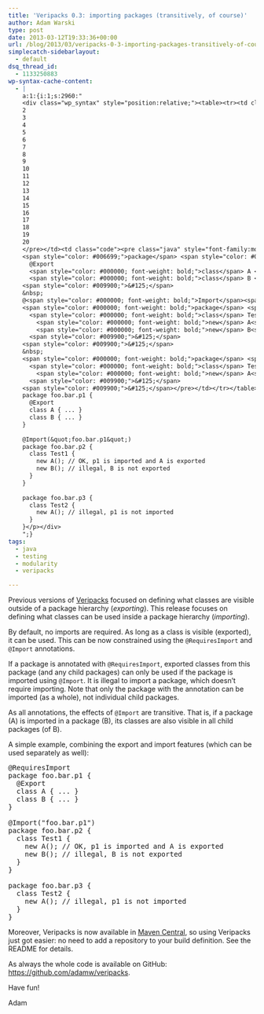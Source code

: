 ```yaml
---
title: 'Veripacks 0.3: importing packages (transitively, of course)'
author: Adam Warski
type: post
date: 2013-03-12T19:33:36+00:00
url: /blog/2013/03/veripacks-0-3-importing-packages-transitively-of-course/
simplecatch-sidebarlayout:
  - default
dsq_thread_id:
  - 1133250883
wp-syntax-cache-content:
  - |
    a:1:{i:1;s:2960:"
    <div class="wp_syntax" style="position:relative;"><table><tr><td class="line_numbers"><pre>1
    2
    3
    4
    5
    6
    7
    8
    9
    10
    11
    12
    13
    14
    15
    16
    17
    18
    19
    20
    </pre></td><td class="code"><pre class="java" style="font-family:monospace;">@RequiresImport
    <span style="color: #006699;">package</span> <span style="color: #006699;">foo.bar.p1</span> <span style="color: #009900;">&#123;</span>
      @Export
      <span style="color: #000000; font-weight: bold;">class</span> A <span style="color: #009900;">&#123;</span> ... <span style="color: #009900;">&#125;</span>
      <span style="color: #000000; font-weight: bold;">class</span> B <span style="color: #009900;">&#123;</span> ... <span style="color: #009900;">&#125;</span> 
    <span style="color: #009900;">&#125;</span>
    &nbsp;
    @<span style="color: #000000; font-weight: bold;">Import</span><span style="color: #009900;">&#40;</span><span style="color: #0000ff;">&quot;foo.bar.p1&quot;</span><span style="color: #009900;">&#41;</span>
    <span style="color: #000000; font-weight: bold;">package</span> <span style="color: #006699;">foo.bar.p2</span> <span style="color: #009900;">&#123;</span>
      <span style="color: #000000; font-weight: bold;">class</span> Test1 <span style="color: #009900;">&#123;</span>
        <span style="color: #000000; font-weight: bold;">new</span> A<span style="color: #009900;">&#40;</span><span style="color: #009900;">&#41;</span><span style="color: #339933;">;</span> <span style="color: #666666; font-style: italic;">// OK, p1 is imported and A is exported</span>
        <span style="color: #000000; font-weight: bold;">new</span> B<span style="color: #009900;">&#40;</span><span style="color: #009900;">&#41;</span><span style="color: #339933;">;</span> <span style="color: #666666; font-style: italic;">// illegal, B is not exported</span>
      <span style="color: #009900;">&#125;</span>
    <span style="color: #009900;">&#125;</span>
    &nbsp;
    <span style="color: #000000; font-weight: bold;">package</span> <span style="color: #006699;">foo.bar.p3</span> <span style="color: #009900;">&#123;</span>
      <span style="color: #000000; font-weight: bold;">class</span> Test2 <span style="color: #009900;">&#123;</span>
        <span style="color: #000000; font-weight: bold;">new</span> A<span style="color: #009900;">&#40;</span><span style="color: #009900;">&#41;</span><span style="color: #339933;">;</span> <span style="color: #666666; font-style: italic;">// illegal, p1 is not imported</span>
      <span style="color: #009900;">&#125;</span>
    <span style="color: #009900;">&#125;</span></pre></td></tr></table><p class="theCode" style="display:none;">@RequiresImport
    package foo.bar.p1 {
      @Export
      class A { ... }
      class B { ... } 
    }
    
    @Import(&quot;foo.bar.p1&quot;)
    package foo.bar.p2 {
      class Test1 {
        new A(); // OK, p1 is imported and A is exported
        new B(); // illegal, B is not exported
      }
    }
    
    package foo.bar.p3 {
      class Test2 {
        new A(); // illegal, p1 is not imported
      }
    }</p></div>
    ";}
tags:
  - java
  - testing
  - modularity
  - veripacks

---
```

Previous versions of [Veripacks][1] focused on defining what classes are visible outside of a package hierarchy (_exporting_). This release focuses on defining what classes can be used inside a package hierarchy (_importing_).

By default, no imports are required. As long as a class is visible (exported), it can be used. This can be now constrained using the `@RequiresImport` and `@Import` annotations.

If a package is annotated with `@RequiresImport`, exported classes from this package (and any child packages) can only be used if the package is imported using `@Import`. It is illegal to import a package, which doesn&#8217;t require importing. Note that only the package with the annotation can be imported (as a whole), not individual child packages.

As all annotations, the effects of `@Import` are transitive. That is, if a package (A) is imported in a package (B), its classes are also visible in all child packages (of B). 

A simple example, combining the export and import features (which can be used separately as well):

<pre lang="java" line="1">@RequiresImport
package foo.bar.p1 {
  @Export
  class A { ... }
  class B { ... } 
}

@Import("foo.bar.p1")
package foo.bar.p2 {
  class Test1 {
    new A(); // OK, p1 is imported and A is exported
    new B(); // illegal, B is not exported
  }
}

package foo.bar.p3 {
  class Test2 {
    new A(); // illegal, p1 is not imported
  }
}
</pre>

Moreover, Veripacks is now available in [Maven Central][2], so using Veripacks just got easier: no need to add a repository to your build definition. See the README for details.

As always the whole code is available on GitHub: <https://github.com/adamw/veripacks>.

Have fun!

Adam

 [1]: https://github.com/adamw/veripacks
 [2]: http://search.maven.org/#browse%7C1714172582
